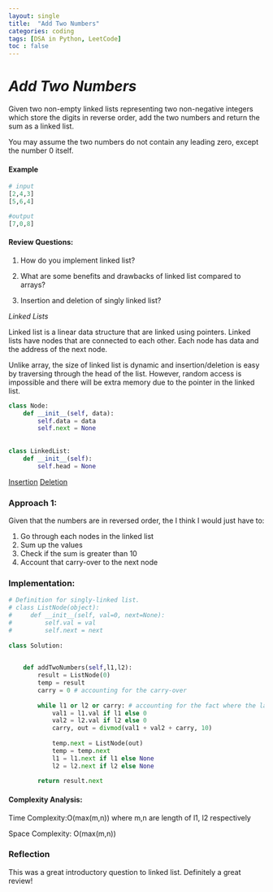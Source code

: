 ```yaml
---
layout: single
title:  "Add Two Numbers"
categories: coding
tags: [DSA in Python, LeetCode]
toc : false
---
```


# *Add Two Numbers*

Given two non-empty linked lists representing two non-negative integers which store the digits in reverse order, add the two numbers and return the sum as a linked list.

You may assume the two numbers do not contain any leading zero, except the number 0 itself.


#### Example
```python
# input
[2,4,3]
[5,6,4]

#output
[7,0,8]

```


#### Review Questions:
1. How do you implement linked list?

2. What are some benefits and drawbacks of linked list compared to arrays?

3. Insertion and deletion of singly linked list?


*Linked Lists*

Linked list is a linear data structure that are linked using pointers.
Linked lists have nodes that are connected to each other. 
Each node has data and the address of the next node.

Unlike array, the size of linked list is dynamic and insertion/deletion is easy by traversing through the head of the list.
However, random access is impossible and there will be extra memory due to the pointer in the linked list.

```python
class Node:
    def __init__(self, data):
        self.data = data
        self.next = None
        
        
class LinkedList:
    def __init__(self):
        self.head = None
```

[Insertion](https://www.geeksforgeeks.org/linked-list-set-2-inserting-a-node/)
[Deletion](https://www.geeksforgeeks.org/linked-list-set-3-deleting-node/)


### Approach 1:

Given that the numbers are in reversed order, the I think I would just have to:

1. Go through each nodes in the linked list
2. Sum up the values
3. Check if the sum is greater than 10
4. Account that carry-over to the next node

### Implementation:

```python
# Definition for singly-linked list.
# class ListNode(object):
#     def __init__(self, val=0, next=None):
#         self.val = val
#         self.next = next
        
class Solution:
    

    def addTwoNumbers(self,l1,l2):
        result = ListNode(0)
        temp = result
        carry = 0 # accounting for the carry-over
        
        while l1 or l2 or carry: # accounting for the fact where the last digit summation is greater than or equal to 10
            val1 = l1.val if l1 else 0
            val2 = l2.val if l2 else 0
            carry, out = divmod(val1 + val2 + carry, 10)
            
            temp.next = ListNode(out)
            temp = temp.next
            l1 = l1.next if l1 else None
            l2 = l2.next if l2 else None
            
        return result.next
```

#### Complexity Analysis:

Time Complexity:O(max(m,n)) where m,n are length of l1, l2 respectively

Space Complexity: O(max(m,n))

### Reflection

This was a great introductory question to linked list. Definitely a great review!
